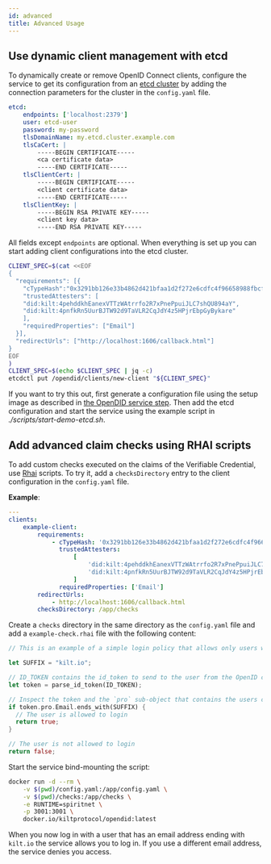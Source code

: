 ```yaml
---
id: advanced
title: Advanced Usage
---
```


## Use dynamic client management with etcd

To dynamically create or remove OpenID Connect clients, configure the service to get its configuration from an [etcd cluster](https://etcd.io) by adding the connection parameters for the cluster in the `config.yaml` file.

```yaml
etcd:
    endpoints: ['localhost:2379']
    user: etcd-user
    password: my-password
    tlsDomainName: my.etcd.cluster.example.com
    tlsCaCert: |
        -----BEGIN CERTIFICATE-----
        <ca certificate data>
        -----END CERTIFICATE-----
    tlsClientCert: |
        -----BEGIN CERTIFICATE-----
        <client certificate data>
        -----END CERTIFICATE-----
    tlsClientKey: |
        -----BEGIN RSA PRIVATE KEY-----
        <client key data>
        -----END RSA PRIVATE KEY-----
```

All fields except `endpoints` are optional.
When everything is set up you can start adding client configurations into the etcd cluster.

```bash
CLIENT_SPEC=$(cat <<EOF
{
  "requirements": [{
    "cTypeHash":"0x3291bb126e33b4862d421bfaa1d2f272e6cdfc4f96658988fbcffea8914bd9ac",
    "trustedAttesters": [
    "did:kilt:4pehddkhEanexVTTzWAtrrfo2R7xPnePpuiJLC7shQU894aY",
    "did:kilt:4pnfkRn5UurBJTW92d9TaVLR2CqJdY4z5HPjrEbpGyBykare"
    ],
    "requiredProperties": ["Email"]
  }],
  "redirectUrls": ["http://localhost:1606/callback.html"]
}
EOF
)
CLIENT_SPEC=$(echo $CLIENT_SPEC | jq -c)
etcdctl put /opendid/clients/new-client "${CLIENT_SPEC}"
```

If you want to try this out, first generate a configuration file using the setup image as described in [the OpenDID service step](./03_opendid_service.md).
Then add the etcd configuration and start the service using the example script in _./scripts/start-demo-etcd.sh_.

## Add advanced claim checks using RHAI scripts

To add custom checks executed on the claims of the Verifiable Credential, use [Rhai](https://rhai.rs) scripts.
To try it, add a `checksDirectory` entry to the client configuration in the `config.yaml` file.

**Example**:

```yaml
---
clients:
    example-client:
        requirements:
            - cTypeHash: '0x3291bb126e33b4862d421bfaa1d2f272e6cdfc4f96658988fbcffea8914bd9ac'
              trustedAttesters:
                  [
                      'did:kilt:4pehddkhEanexVTTzWAtrrfo2R7xPnePpuiJLC7shQU894aY',
                      'did:kilt:4pnfkRn5UurBJTW92d9TaVLR2CqJdY4z5HPjrEbpGyBykare',
                  ]
              requiredProperties: ['Email']
        redirectUrls:
            - http://localhost:1606/callback.html
        checksDirectory: /app/checks
```

Create a `checks` directory in the same directory as the `config.yaml` file and add a `example-check.rhai` file with the following content:

```rust
// This is an example of a simple login policy that allows only users with an email address ending with `kilt.io` to login.

let SUFFIX = "kilt.io";

// ID_TOKEN contains the id_token to send to the user from the OpenID connect (OIDC) provider
let token = parse_id_token(ID_TOKEN);

// Inspect the token and the `pro` sub-object that contains the users claims
if token.pro.Email.ends_with(SUFFIX) {
  // The user is allowed to login
  return true;
}

// The user is not allowed to login
return false;
```

Start the service bind-mounting the script:

```bash
docker run -d --rm \
    -v $(pwd)/config.yaml:/app/config.yaml \
    -v $(pwd)/checks:/app/checks \
    -e RUNTIME=spiritnet \
    -p 3001:3001 \
    docker.io/kiltprotocol/opendid:latest
```

When you now log in with a user that has an email address ending with `kilt.io` the service allows you to log in.
If you use a different email address, the service denies you access.